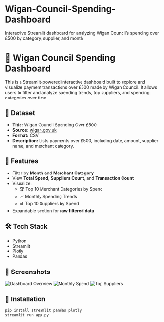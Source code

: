 # Wigan-Council-Spending-Dashboard
Interactive Streamlit dashboard for analyzing Wigan Council’s spending over £500 by category, supplier, and month
# 💸 Wigan Council Spending Dashboard

This is a Streamlit-powered interactive dashboard built to explore and visualize payment transactions over £500 made by Wigan Council. It allows users to filter and analyze spending trends, top suppliers, and spending categories over time.

## 📂 Dataset

- **Title:** Wigan Council Spending Over £500
- **Source:** [wigan.gov.uk](https://www.wigan.gov.uk)
- **Format:** CSV
- **Description:** Lists payments over £500, including date, amount, supplier name, and merchant category.

## 🚀 Features

- Filter by **Month** and **Merchant Category**
- View **Total Spend**, **Suppliers Count**, and **Transaction Count**
- Visualize:
  - 🏆 Top 10 Merchant Categories by Spend
  - 📈 Monthly Spending Trends
  - 📊 Top 10 Suppliers by Spend
- Expandable section for **raw filtered data**

## 🛠️ Tech Stack

- Python
- Streamlit
- Plotly
- Pandas

## 📸 Screenshots

![Dashboard Overview](./screenshots/dashboard_summary.png)
![Monthly Spend](./screenshots/monthly_trend.png)
![Top Suppliers](./screenshots/top_suppliers.png)

## 🔧 Installation

```bash
pip install streamlit pandas plotly
streamlit run app.py
